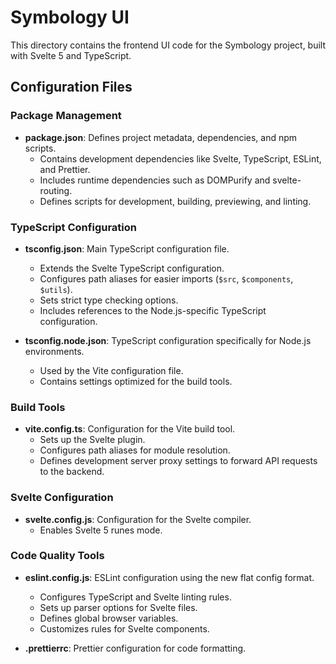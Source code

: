 # Symbology UI

This directory contains the frontend UI code for the Symbology project, built with Svelte 5 and TypeScript.

## Configuration Files

### Package Management

- **package.json**: Defines project metadata, dependencies, and npm scripts.
  - Contains development dependencies like Svelte, TypeScript, ESLint, and Prettier.
  - Includes runtime dependencies such as DOMPurify and svelte-routing.
  - Defines scripts for development, building, previewing, and linting.

### TypeScript Configuration

- **tsconfig.json**: Main TypeScript configuration file.
  - Extends the Svelte TypeScript configuration.
  - Configures path aliases for easier imports (`$src`, `$components`, `$utils`).
  - Sets strict type checking options.
  - Includes references to the Node.js-specific TypeScript configuration.

- **tsconfig.node.json**: TypeScript configuration specifically for Node.js environments.
  - Used by the Vite configuration file.
  - Contains settings optimized for the build tools.

### Build Tools

- **vite.config.ts**: Configuration for the Vite build tool.
  - Sets up the Svelte plugin.
  - Configures path aliases for module resolution.
  - Defines development server proxy settings to forward API requests to the backend.

### Svelte Configuration

- **svelte.config.js**: Configuration for the Svelte compiler.
  - Enables Svelte 5 runes mode.

### Code Quality Tools

- **eslint.config.js**: ESLint configuration using the new flat config format.
  - Configures TypeScript and Svelte linting rules.
  - Sets up parser options for Svelte files.
  - Defines global browser variables.
  - Customizes rules for Svelte components.

- **.prettierrc**: Prettier configuration for code formatting.
